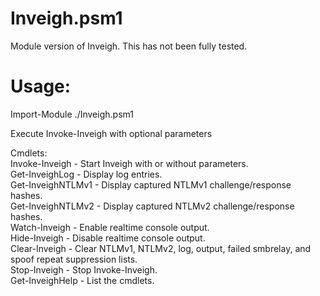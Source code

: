 # Inveigh.psm1

Module version of Inveigh. This has not been fully tested.

# Usage:
Import-Module ./Inveigh.psm1

Execute Invoke-Inveigh with optional parameters

Cmdlets:  
Invoke-Inveigh - Start Inveigh with or without parameters.  
Get-InveighLog - Display log entries.  
Get-InveighNTLMv1 - Display captured NTLMv1 challenge/response hashes.  
Get-InveighNTLMv2 - Display captured NTLMv2 challenge/response hashes.  
Watch-Inveigh - Enable realtime console output.  
Hide-Inveigh - Disable realtime console output.  
Clear-Inveigh - Clear NTLMv1, NTLMv2, log, output, failed smbrelay, and spoof repeat suppression lists.  
Stop-Inveigh - Stop Invoke-Inveigh.  
Get-InveighHelp - List the cmdlets.  
